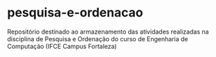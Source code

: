 # pesquisa-e-ordenacao
Repositório destinado ao armazenamento das atividades realizadas na disciplina de Pesquisa e Ordenação do curso de Engenharia de Computação (IFCE Campus Fortaleza)
